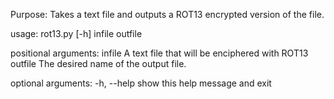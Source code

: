 Purpose: Takes a text  file and outputs a ROT13 encrypted version of the file.

usage: rot13.py [-h] infile outfile

positional arguments:
  infile      A text file that will be enciphered with ROT13
  outfile     The desired name of the output file.

optional arguments:
  -h, --help  show this help message and exit